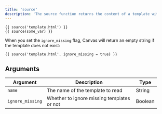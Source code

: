 ```yaml
---
title: 'source'
description: 'The source function returns the content of a template without rendering it.'
---
```


```canvas {% process=false>
{{ source('template.html') }}
{{ source(some_var) }}
```

When you set the `ignore_missing` flag, Canvas will return an empty string if the template does not exist:

```canvas {% process=false>
{{ source('template.html', ignore_missing = true) }}
```

## Arguments

Argument         | Description                                | Type
---------------- | ------------------------------------------ | -------
`name`           | The name of the template to read           | String
`ignore_missing` | Whether to ignore missing templates or not | Boolean
